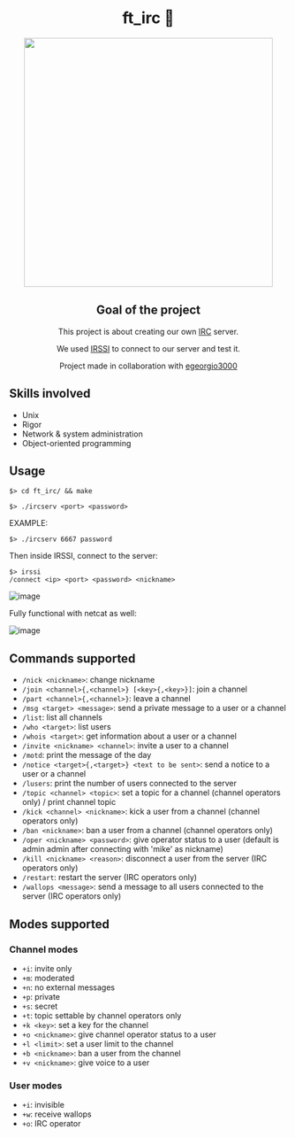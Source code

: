 <div align="center">
  <center><h1>ft_irc 💬</h1></center>
  <img src="https://www.simplilearn.com/ice9/free_resources_article_thumb/Botnet_3.png" width="450">

## Goal of the project

This project is about creating our own [IRC](https://en.wikipedia.org/wiki/Internet_Relay_Chat) server.

We used [IRSSI](https://irssi.org/) to connect to our server and test it.

Project made in collaboration with [egeorgio3000](https://github.com/egeorgio3000)
</div>

## Skills involved
* Unix
* Rigor
* Network & system administration
* Object-oriented programming


## Usage

```shell
$> cd ft_irc/ && make
```
```shell
$> ./ircserv <port> <password>
```

EXAMPLE:
```shell
$> ./ircserv 6667 password
```
Then inside IRSSI, connect to the server:
```shell
$> irssi
/connect <ip> <port> <password> <nickname>
```

![image](https://user-images.githubusercontent.com/91064070/206379114-d5f64b50-b943-46e1-b6e5-759e50af25c2.png)

Fully functional with netcat as well:

![image](https://user-images.githubusercontent.com/91064070/206376759-d3e6f46b-cfae-4ebb-998f-9d6ea73a24a3.png)


## Commands supported

* `/nick <nickname>`: change nickname
* `/join <channel>{,<channel>} [<key>{,<key>}]`: join a channel
* `/part <channel>{,<channel>}`: leave a channel
* `/msg <target> <message>`: send a private message to a user or a channel
* `/list`: list all channels
* `/who <target>`: list users
* `/whois <target>`: get information about a user or a channel
* `/invite <nickname> <channel>`: invite a user to a channel
* `/motd`: print the message of the day
* `/notice <target>{,<target>} <text to be sent>`: send a notice to a user or a channel
* `/lusers`: print the number of users connected to the server
* `/topic <channel> <topic>`: set a topic for a channel (channel operators only) / print channel topic
* `/kick <channel> <nickname>`: kick a user from a channel (channel operators only)
* `/ban <nickname>`: ban a user from a channel (channel operators only)
* `/oper <nickname> <password>`: give operator status to a user (default is admin admin after connecting with 'mike' as nickname)
* `/kill <nickname> <reason>`: disconnect a user from the server (IRC operators only)
* `/restart`: restart the server (IRC operators only)
* `/wallops <message>`: send a message to all users connected to the server (IRC operators only)

## Modes supported

### Channel modes

* `+i`: invite only
* `+m`: moderated
* `+n`: no external messages
* `+p`: private
* `+s`: secret
* `+t`: topic settable by channel operators only
* `+k <key>`: set a key for the channel
* `+o <nickname>`: give channel operator status to a user
* `+l <limit>`: set a user limit to the channel
* `+b <nickname>`: ban a user from the channel
* `+v <nickname>`: give voice to a user

### User modes

* `+i`: invisible
* `+w`: receive wallops
* `+o`: IRC operator